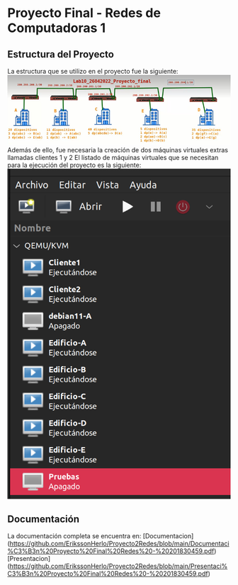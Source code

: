 # Proyecto Final - Redes de Computadoras 1
## Estructura del Proyecto
La estructura que se utilizo en el proyecto fue la siguiente:
![Structure](https://github.com/ErikssonHerlo/Proyecto2Redes/blob/main/structure.jpeg)
Además de ello, fue necesaria la creación de dos máquinas virtuales extras llamadas clientes 1 y 2
El listado de máquinas virtuales que se necesitan para la ejecución del proyecto es la siguiente:
![ListVM](https://github.com/ErikssonHerlo/Proyecto2Redes/blob/main/VMList.png)

## Documentación
La documentación completa se encuentra en:
[Documentacion] (https://github.com/ErikssonHerlo/Proyecto2Redes/blob/main/Documentaci%C3%B3n%20Proyecto%20Final%20Redes%20-%20201830459.pdf)
[Presentacion] (https://github.com/ErikssonHerlo/Proyecto2Redes/blob/main/Presentaci%C3%B3n%20Proyecto%20Final%20Redes%20-%20201830459.pdf)
